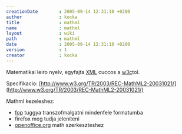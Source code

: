 ```yaml
---
creationDate        : 2005-09-14 12:31:10 +0200 
author              : kocka 
title               : mathml 
name                : mathml 
layout              : wiki 
path                : mathml 
date                : 2005-09-14 12:31:10 +0200 
version             : 1 
creator             : kocka 
---
```

Matematikai leiro nyelv, egyfajta [XML](XML.html) cuccos a [w3c](w3c.html)tol. 

Specifikacio:
[http://www.w3.org/TR/2003/REC-MathML2-20031021/](http://www.w3.org/TR/2003/REC-MathML2-20031021/)

Mathml kezeleshez:

*   [fop](FOP.html) tuggya transzofmalgatni mindenfele formatumba
*   firefox meg tudja jeleniteni
*   [openoffice.org](OpenOffice.org.html) math szerkeszteshez
